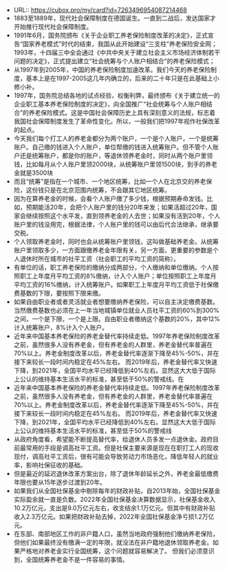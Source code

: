 - URL:: https://cubox.pro/my/card?id=7263496954087214468
- 1883至1889年，现代社会保障制度在德国诞生。一直到二战后，发达国家才开始推行现代社会保障制度。
- 1991年6月，国务院颁布《关于企业职工养老保险制度改革的决定》，正式宣告“国家养老模式”时代的结束，我国从此开始建设“三支柱”养老保险安全网；1993年，十四届三中全会通过《中共中央关于建立社会主义市场经济体制若干问题的决定》，正式提出建立“社会统筹与个人账户相结合”的养老保险模式；
- 从1997年到2005年，中国的养老保险制度加速改革。我们今天的养老保险制度，基本上是在1997-2005这几年内确立的，后来的二十年只是在此基础上小修小补。
- 1997年，国务院总结各地的试点经验，权衡利弊，最终颁布《关于建立统一的企业职工基本养老保险制度的决定》，向全国推广“社会统筹与个人账户相结合”的养老保险模式。这是中国社会保障历史上具有深刻意义的法规，标志着我国社会保障制度发生了革命性变化。所以，一般我们把1997年视作社保改革的起点。
- 今天我们每个打工人的养老金都分为两个账户，一个是个人账户，一个是统筹账户。自己缴的钱进入个人账户，单位帮缴的钱进入统筹账户。但不管个人账户还是统筹账户，都是你的账户，等退休领养老金时，同时从两个账户里领钱，比如每月从个人账户里领2000块，从统筹账户里领1500块，到手的养老金就是3500块
- 而且“统筹”是指在一个城市、一个地区统筹，比如一个人在北京交的养老保险，这份钱只是在北京范围内统筹，不会跟其它地区统筹。
- 因为在算养老金的时候，会看个人账户缴了多少钱，根据预期寿命发钱。比如，预期能活20年，会把个人账户里的钱分20年来发；如果活超过20年，国家会继续按照这个水平发，直到领养老金的人去世；如果没有活到20年，个人账户里的钱没用完，根据法律，个人账户里的钱可以由后代合法继承，继承要交税。
- 个人领取养老金时，同时也会从统筹账户里领钱，这叫做基础养老金。从统筹账户里领取多少，一方面跟缴养老金年限有关，另一方面，更重要的参数是个人退休时所在城市的社平工资（社会职工的平均工资的简称）。
- 有单位的话，职工养老保险的缴纳分成两部分，个人缴纳和单位缴纳。个人按照职工上年度月平均工资的8%缴纳，计入个人账户；单位按照职工上年度月平均工资的16%缴纳，计入统筹账户。如果职工上年度月平均工资低于社保缴费基数的下限，要按照下限来缴。
- 如果自由职业者或者灵活就业者想要缴纳养老保险，可以自主决定缴费基数。当然缴费基数也必须在上一年当地城镇单位就业人员社平工资的60%到300%之间，一个是下限，一个是上限。自由职业者缴纳这个基数的20%，其中12%计入统筹账户，8%计入个人账户。
- 近年来中国基本养⽼保险的养⽼⾦替代率持续⾛低。1997年养⽼保险制度改⾰之前，虽然很多人没有养老金，但有养老金的人群里，养⽼⾦替代率普遍在70%以上。养老金制度改革以后，养老金替代率逐渐下降⾄45%-50%，并在接下来较⻓⼀段时间内稳定在45%左右。
  而2019年后，养⽼⾦替代率又快速下降，到2021年，全国平均水平已经降低到40%左右。显然这⼤⼤低于国际上公认的维持基本⽣活⽔平的标准，甚至低于50%的警戒线。在
- 近年来中国基本养⽼保险的养⽼⾦替代率持续⾛低。1997年养⽼保险制度改⾰之前，虽然很多人没有养老金，但有养老金的人群里，养⽼⾦替代率普遍在70%以上。养老金制度改革以后，养老金替代率逐渐下降⾄45%-50%，并在接下来较⻓⼀段时间内稳定在45%左右。
  而2019年后，养⽼⾦替代率又快速下降，到2021年，全国平均水平已经降低到40%左右。显然这⼤⼤低于国际上公认的维持基本⽣活⽔平的标准，甚至低于50%的警戒线
- 从政府角度看，希望能不断提高替代率，给退休人员多发一点退休金。政府目前最常用的手段是调高社平工资。但是社保主要来源是现在在职打工人的现收现付，调高社平工资后，很有可能会导致劳动力市场恶化，降低年轻人的就业率，影响社保征收的基础。
- 但是最近的延迟退休改革方案出台，除了退休年龄延长之外，养老金最低缴费年限也要从15年逐步过渡到20年。
- 如果我们从全国社保基金中剔除每年的财政补贴，自2013年始，全国社保基金实际盈余就一直是负数。2022年全国社保基金决算数据显示，社保基金收入10.2万亿元，支出是9.0万亿元左右，收支结余1.1万亿元。但其中有财政补贴收入2.3万亿元。如果把财政补贴去掉，2022年全国社保基金净亏损1.2万亿元。
- 在东部、南部地区工作的非户籍人口，虽然当地政府强制他们缴纳养老保险，但他们如果最终没有缴满一定的年限，就没法在非户籍地退休领取养老金。如果严格地对养老金实行全国统筹，这个问题就容易解决了。
  但我们必须意识到，全国统筹养老金不是一件容易的事情。
